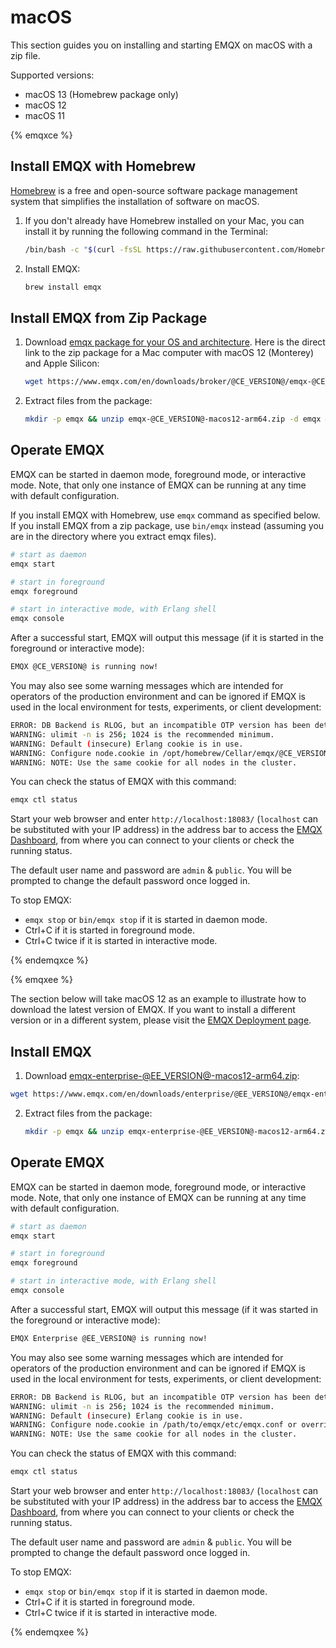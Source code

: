 # macOS

This section guides you on installing and starting EMQX on macOS with a zip file.

Supported versions:

- macOS 13 (Homebrew package only)
- macOS 12
- macOS 11

{% emqxce %}

## Install EMQX with Homebrew

[Homebrew](https://brew.sh/) is a free and open-source software package management system that simplifies the installation of software on macOS.

1. If you don't already have Homebrew installed on your Mac, you can install it by running the following command in the Terminal:

    ```bash
    /bin/bash -c "$(curl -fsSL https://raw.githubusercontent.com/Homebrew/install/HEAD/install.sh)"
    ```

2. Install EMQX:

   ```bash
   brew install emqx
   ```

## Install EMQX from Zip Package

1. Download [emqx package for your OS and architecture](https://www.emqx.io/downloads?os=macOS). Here is the direct link to the zip package for a Mac computer with macOS 12 (Monterey) and Apple Silicon:

   ```bash
   wget https://www.emqx.com/en/downloads/broker/@CE_VERSION@/emqx-@CE_VERSION@-macos12-arm64.zip
   ```
   
2. Extract files from the package:

   ```bash
   mkdir -p emqx && unzip emqx-@CE_VERSION@-macos12-arm64.zip -d emqx && cd emqx
   ```

## Operate EMQX

EMQX can be started in daemon mode, foreground mode, or interactive mode. Note, that only one instance of EMQX can be running at any time with default configuration.

If you install EMQX with Homebrew, use `emqx` command as specified below. If you install EMQX from a zip package, use `bin/emqx` instead (assuming you are in the directory where you extract emqx files).

   ```bash
   # start as daemon
   emqx start

   # start in foreground
   emqx foreground

   # start in interactive mode, with Erlang shell
   emqx console
   ```

After a successful start, EMQX will output this message (if it is started in the foreground or interactive mode):

```bash
EMQX @CE_VERSION@ is running now!
```

You may also see some warning messages which are intended for operators of the production environment and can be ignored if EMQX is used in the local environment for tests, experiments, or client development:

```bash
ERROR: DB Backend is RLOG, but an incompatible OTP version has been detected. Falling back to using Mnesia DB backend.
WARNING: ulimit -n is 256; 1024 is the recommended minimum.
WARNING: Default (insecure) Erlang cookie is in use.
WARNING: Configure node.cookie in /opt/homebrew/Cellar/emqx/@CE_VERSION@/etc/emqx.conf or override from environment variable EMQX_NODE__COOKIE
WARNING: NOTE: Use the same cookie for all nodes in the cluster.
```

You can check the status of EMQX with this command:

```bash
emqx ctl status
```

Start your web browser and enter `http://localhost:18083/` (`localhost` can be substituted with your IP address) in the address bar to access the  [EMQX Dashboard](../dashboard/introduction.md), from where you can connect to your clients or check the running status.

The default user name and password are `admin` & `public`. You will be prompted to change the default password once logged in.

To stop EMQX:

* `emqx stop` or `bin/emqx stop` if it is started in daemon mode.
* Ctrl+C if it is started in foreground mode.
* Ctrl+C twice if it is started in interactive mode.

{% endemqxce %}

{% emqxee %}

The section below will take macOS 12 as an example to illustrate how to download the latest version of EMQX. If you want to install a different version or in a different system, please visit the [EMQX Deployment page](https://www.emqx.com/en/try?product=enterprise). 

## Install EMQX

1.  Download [emqx-enterprise-@EE_VERSION@-macos12-arm64.zip](https://www.emqx.com/en/downloads/enterprise/@EE_VERSION@/emqx-enterprise-@EE_VERSION@-macos12-arm64.zip):

   ```bash
   wget https://www.emqx.com/en/downloads/enterprise/@EE_VERSION@/emqx-enterprise-@EE_VERSION@-macos12-arm64.zip
   ```

2. Extract files from the package:

   ```bash
   mkdir -p emqx && unzip emqx-enterprise-@EE_VERSION@-macos12-arm64.zip -d emqx && cd emqx
   ```

## Operate EMQX

EMQX can be started in daemon mode, foreground mode, or interactive mode. Note, that only one instance of EMQX can be running at any time with default configuration.

   ```bash
   # start as daemon
   emqx start

   # start in foreground
   emqx foreground

   # start in interactive mode, with Erlang shell
   emqx console
   ```

After a successful start, EMQX will output this message (if it was started in the foreground or interactive mode):

```bash
EMQX Enterprise @EE_VERSION@ is running now!
```

You may also see some warning messages which are intended for operators of the production environment and can be ignored if EMQX is used in the local environment for tests, experiments, or client development:

```bash
ERROR: DB Backend is RLOG, but an incompatible OTP version has been detected. Falling back to using Mnesia DB backend.
WARNING: ulimit -n is 256; 1024 is the recommended minimum.
WARNING: Default (insecure) Erlang cookie is in use.
WARNING: Configure node.cookie in /path/to/emqx/etc/emqx.conf or override from environment variable EMQX_NODE__COOKIE
WARNING: NOTE: Use the same cookie for all nodes in the cluster.
```

You can check the status of EMQX with this command:

```bash
emqx ctl status
```

Start your web browser and enter `http://localhost:18083/` (`localhost` can be substituted with your IP address) in the address bar to access the  [EMQX Dashboard](../dashboard/introduction.md), from where you can connect to your clients or check the running status.

The default user name and password are `admin` & `public`. You will be prompted to change the default password once logged in.

To stop EMQX:

* `emqx stop` or `bin/emqx stop` if it is started in daemon mode.
* Ctrl+C if it is started in foreground mode.
* Ctrl+C twice if it is started in interactive mode.

{% endemqxee %}
